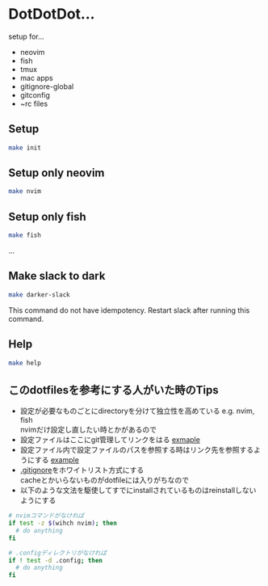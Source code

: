# DotDotDot...

setup for...

 * neovim
 * fish
 * tmux
 * mac apps
 * gitignore-global
 * gitconfig
 * ~rc files

## Setup

```sh
make init
```

## Setup only neovim

```sh
make nvim
```

## Setup only fish

```sh
make fish
```

...

## Make slack to dark

```sh
make darker-slack
```

This command do not have idempotency.
Restart slack after running this command.

## Help

```sh
make help
```

## このdotfilesを参考にする人がいた時のTips

* 設定が必要なものごとにdirectoryを分けて独立性を高めている e.g. nvim, fish  
    nvimだけ設定し直したい時とかがあるので
* 設定ファイルはここにgit管理してリンクをはる [exmaple](https://github.com/g-hyoga/dotfiles/blob/e14b07e12f73f4aff3f1c9922ae11fed30982ba2/nvim/bin/init.sh#L32)
* 設定ファイル内で設定ファイルのパスを参照する時はリンク先を参照するようにする [example](https://github.com/g-hyoga/dotfiles/blob/e14b07e12f73f4aff3f1c9922ae11fed30982ba2/nvim/.config/nvim/init.vim#L155)
* [.gitignore](https://github.com/g-hyoga/dotfiles/blob/master/.gitignore)をホワイトリスト方式にする  
    cacheとかいらないものがdotfileには入りがちなので
* 以下のような文法を駆使してすでにinstallされているものはreinstallしないようにする

```bash
# nvimコマンドがなければ
if test -z $(wihch nvim); then
  # do anything
fi

# .configディレクトリがなければ
if ! test -d .config; then
  # do anything
fi
```
